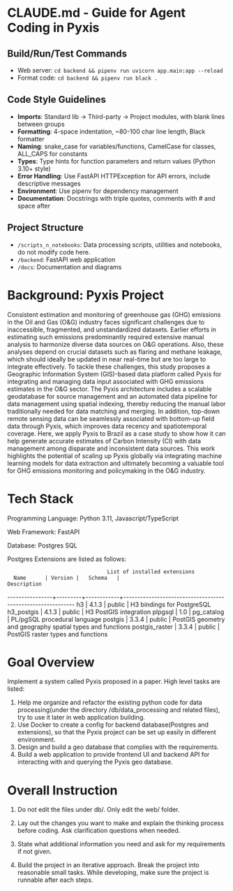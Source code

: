 # CLAUDE.md - Guide for Agent Coding in Pyxis

## Build/Run/Test Commands
- Web server: `cd backend && pipenv run uvicorn app.main:app --reload`
- Format code: `cd backend && pipenv run black .`

## Code Style Guidelines
- **Imports**: Standard lib → Third-party → Project modules, with blank lines between groups
- **Formatting**: 4-space indentation, ~80-100 char line length, Black formatter
- **Naming**: snake_case for variables/functions, CamelCase for classes, ALL_CAPS for constants
- **Types**: Type hints for function parameters and return values (Python 3.10+ style)
- **Error Handling**: Use FastAPI HTTPException for API errors, include descriptive messages
- **Environment**: Use pipenv for dependency management
- **Documentation**: Docstrings with triple quotes, comments with # and space after

## Project Structure
- `/scripts_n_notebooks`: Data processing scripts, utilities and notebooks, do not modify code here.
- `/backend`: FastAPI web application
- `/docs`: Documentation and diagrams

# Background: Pyxis Project

Consistent estimation and monitoring of greenhouse gas (GHG) emissions in the Oil and Gas (O&G) industry faces significant challenges due to inaccessible, fragmented, and unstandardized datasets. Earlier efforts in estimating such emissions predominantly required extensive manual analysis to harmonize diverse data sources on O&G operations. Also, these analyses depend on crucial datasets such as flaring and methane leakage, which should ideally be updated in near real-time but are too large to integrate effectively. To tackle these challenges, this study proposes a Geographic Information System (GIS)-based data platform called Pyxis for integrating and managing data input associated with GHG emissions estimates in the O&G sector. The Pyxis architecture includes a scalable geodatabase for source management and an automated data pipeline for data management using spatial indexing, thereby reducing the manual labor traditionally needed for data matching and merging. In addition, top-down remote sensing data can be seamlessly associated with bottom-up field data through Pyxis, which improves data recency and spatiotemporal coverage. Here, we apply Pyxis to Brazil as a case study to show how it can help generate accurate estimates of Carbon Intensity (CI) with data management among disparate and inconsistent data sources. This work highlights the potential of scaling up Pyxis globally via integrating machine learning models for data extraction and ultimately becoming a valuable tool for GHG emissions monitoring and policymaking in the O&G industry.

# Tech Stack

Programming Language: Python 3.11, Javascript/TypeScript

Web Framework: FastAPI

Database: Postgres SQL

Postgres Extensions are listed as follows:

                                    List of installed extensions
      Name      | Version |   Schema   |                        Description
----------------+---------+------------+------------------------------------------------------------
 h3             | 4.1.3   | public     | H3 bindings for PostgreSQL
 h3_postgis     | 4.1.3   | public     | H3 PostGIS integration
 plpgsql        | 1.0     | pg_catalog | PL/pgSQL procedural language
 postgis        | 3.3.4   | public     | PostGIS geometry and geography spatial types and functions
 postgis_raster | 3.3.4   | public     | PostGIS raster types and functions

# Goal Overview

Implement a system called Pyxis proposed in a paper. High level tasks are listed:

1. Help me organize and refactor the existing python code for data processing(under the directory /db/data_processing and related files), try to use it later in web application building.
2. Use Docker to create a config for backend database(Postgres and extensions), so that the Pyxis project can be set up easily in different environment.
3. Design and build a geo database that complies with the requirements.
4. Build a web application to provide frontend UI and backend API for interacting with and querying the Pyxis geo database.

# Overall Instruction

1. Do not edit the files under db/. Only edit the web/ folder.

2. Lay out the changes you want to make and explain the thinking process before coding. Ask clarification questions when needed.

3. State what additional information you need and ask for my requirements if not given.

4. Build the project in an iterative approach. Break the project into reasonable small tasks. While developing, make sure the project is runnable after each steps.
